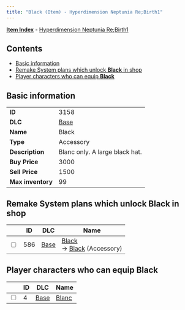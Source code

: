 ```yaml
---
title: "Black (Item) - Hyperdimension Neptunia Re;Birth1"
---
```


[**Item Index**](/neptunia/rb1/item/index.html) - [Hyperdimension Neptunia Re;Birth1](/neptunia/rb1)

## Contents

- [Basic information](#basic-information)
- [Remake System plans which unlock **Black** in shop](#remake-system-plans-which-unlock-black-in-shop)
- [Player characters who can equip **Black**](#player-characters-who-can-equip-black)

## Basic information

|   |   |
| -- | -- |
| **ID** | 3158 |
| **DLC** | [Base](/neptunia/rb1/dlc/1-base.html) |
| **Name** | Black |
| **Type** | Accessory |
| **Description** | Blanc only. A large black hat. |
| **Buy Price** | 3000 |
| **Sell Price** | 1500 |
| **Max inventory** | 99 |


## Remake System plans which unlock **Black** in shop

|    | ID | DLC | Name |
| -- | -- | --- | ---- |
| <input type="checkbox" id="rb1-remake-1-586" class="trackbox" /> | 586 | [Base](/neptunia/rb1/dlc/1-base.html) | [Black](/neptunia/rb1/remake/1-586-black.html)<br /> → [Black](/neptunia/rb1/item/1-3158-black.html) (Accessory) |


## Player characters who can equip **Black**

|    | ID | DLC | Name |
| -- | -- | --- | ---- |
| <input type="checkbox" id="rb1-player-1-4" class="trackbox" /> | 4 | [Base](/neptunia/rb1/dlc/1-base.html) | [Blanc](/neptunia/rb1/player/1-4-blanc.html) |
